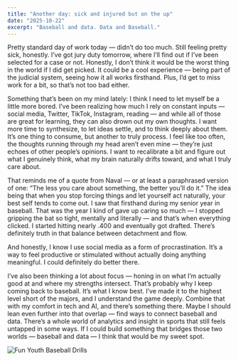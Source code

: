 ```yaml
---
title: "Another day: sick and injured but on the up"
date: "2025-10-22"
excerpt: "Baseball and data. Data and Baseball."
---
```


Pretty standard day of work today — didn’t do too much. Still feeling pretty sick, honestly. I’ve got jury duty tomorrow, where I’ll find out if I’ve been selected for a case or not. Honestly, I don’t think it would be the worst thing in the world if I did get picked. It could be a cool experience — being part of the judicial system, seeing how it all works firsthand. Plus, I’d get to miss work for a bit, so that’s not too bad either.

Something that’s been on my mind lately: I think I need to let myself be a little more bored. I’ve been realizing how much I rely on constant inputs — social media, Twitter, TikTok, Instagram, reading — and while all of those are great for learning, they can also drown out my own thoughts. I want more time to synthesize, to let ideas settle, and to think deeply about them. It’s one thing to consume, but another to truly process. I feel like too often, the thoughts running through my head aren’t even mine — they’re just echoes of other people’s opinions. I want to recalibrate a bit and figure out what I genuinely think, what my brain naturally drifts toward, and what I truly care about.

That reminds me of a quote from Naval — or at least a paraphrased version of one: “The less you care about something, the better you’ll do it.” The idea being that when you stop forcing things and let yourself act naturally, your best self tends to come out. I saw that firsthand during my senior year in baseball. That was the year I kind of gave up caring so much — I stopped gripping the bat so tight, mentally and literally — and that’s when everything clicked. I started hitting nearly .400 and eventually got drafted. There’s definitely truth in that balance between detachment and flow.

And honestly, I know I use social media as a form of procrastination. It’s a way to feel productive or stimulated without actually doing anything meaningful. I could definitely do better there.

I’ve also been thinking a lot about focus — honing in on what I’m actually good at and where my strengths intersect. That’s probably why I keep coming back to baseball. It’s what I know best. I’ve made it to the highest level short of the majors, and I understand the game deeply. Combine that with my comfort in tech and AI, and there’s something there. Maybe I should lean even further into that overlap — find ways to connect baseball and data. There’s a whole world of analytics and insight in sports that still feels untapped in some ways. If I could build something that bridges those two worlds — baseball and data — I think that would be my sweet spot.

![Fun Youth Baseball Drills](/images/blog/fun-youth-baseball-drills.png)